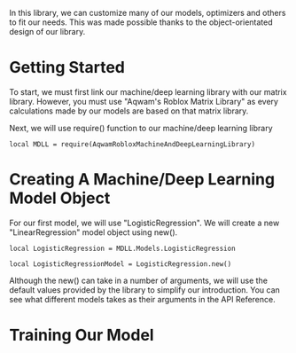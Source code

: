 In this library, we can customize many of our models, optimizers and others to fit our needs. This was made possible thanks to the object-orientated design of our library.

# Getting Started

To start, we must first link our machine/deep learning library with our matrix library. However, you must use "Aqwam's Roblox Matrix Library" as every calculations made by our models are based on that matrix library.

Next, we will use require() function to our machine/deep learning library

```
local MDLL = require(AqwamRobloxMachineAndDeepLearningLibrary) 

```

# Creating A Machine/Deep Learning Model Object

For our first model, we will use "LogisticRegression". We will create a new "LinearRegression" model object using new(). 

```
local LogisticRegression = MDLL.Models.LogisticRegression

local LogisticRegressionModel = LogisticRegression.new()
```

Although the new() can take in a number of arguments, we will use the default values provided by the library to simplify our introduction. You can see what different models takes as their arguments in the API Reference.

# Training Our Model

```


```

